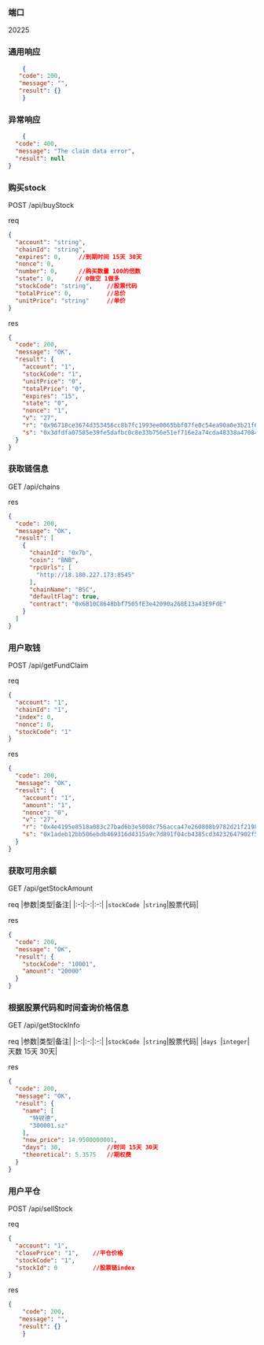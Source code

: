 
### 端口
20225

### 通用响应
```json
    {
   "code": 200,
   "message": "",
   "result": {}
    }
```

### 异常响应
```json
    {
  "code": 400,
  "message": "The claim data error",
  "result": null
}
```

### 购买stock  
POST /api/buyStock 

req
```json
{
  "account": "string",
  "chainId": "string",
  "expires": 0,     //到期时间 15天 30天
  "nonce": 0,
  "number": 0,      //购买数量 100的倍数
  "state": 0,      // 0做空 1做多
  "stockCode": "string",    //股票代码
  "totalPrice": 0,          //总价
  "unitPrice": "string"     //单价
}
```

res
```json
{
  "code": 200,
  "message": "OK",
  "result": {
    "account": "1",
    "stockCode": "1",
    "unitPrice": "0",
    "totalPrice": "0",
    "expires": "15",
    "state": "0",
    "nonce": "1",
    "v": "27",
    "r": "0x96718ce3674d353456cc8b7fc1993ee0065bbf07fe0c54ea90a0e3b21f6a037a",
    "s": "0x3dfdfa07585e39fe5dafbc0c8e33b756e51ef716e2a74cda48338a47084ecc47"
  }
}
```

### 获取链信息
GET /api/chains

res
```json
{
  "code": 200,
  "message": "OK",
  "result": [
    {
      "chainId": "0x7b",
      "coin": "BNB",
      "rpcUrls": [
        "http://18.180.227.173:8545"
      ],
      "chainName": "BSC",
      "defaultFlag": true,
      "contract": "0x6B10C8648bbf7505fE3e42090a268E13a43E9FdE"
    }
  ]
}
```

### 用户取钱
POST  /api/getFundClaim

req
```json
{
  "account": "1",
  "chainId": "1",
  "index": 0,
  "nonce": 0,
  "stockCode": "1"
}
```

res
```json
{
  "code": 200,
  "message": "OK",
  "result": {
    "account": "1",
    "amount": "1",
    "nonce": "0",
    "v": "27",
    "r": "0x4e4195e8518a083c27bad6b3e5808c756acca47e260808b9782d21f21981cce6",
    "s": "0x1adeb12bb506ebdb469316d4315a9c7d891f04cb4385cd34232647902f5e696d"
  }
}
```

### 获取可用余额
GET /api/getStockAmount

req
|参数|类型|备注|
|:-:|:-:|:-:|
|`stockCode `|`string`|股票代码|

res
```json
{
  "code": 200,
  "message": "OK",
  "result": {
    "stockCode": "10001",
    "amount": "20000"
  }
}
```

### 根据股票代码和时间查询价格信息
GET /api/getStockInfo

req
|参数|类型|备注|
|:-:|:-:|:-:|
|`stockCode `|`string`|股票代码|
|`days `|`integer`|天数 15天 30天|

res
```json
{
  "code": 200,
  "message": "OK",
  "result": {
    "name": [
      "特锐德",
      "300001.sz"
    ],
    "now_price": 14.9500000001,
    "days": 30,             //时间 15天 30天
    "theoretical": 5.3575   //期权费
  }
}
```

### 用户平仓
POST /api/sellStock

req
```json
{
  "account": "1",     
  "closePrice": "1",    //平仓价格
  "stockCode": "1", 
  "stockId": 0          //股票链index
}
```


res
```json
{
    "code": 200,
   "message": "",
   "result": {}
    }
```


